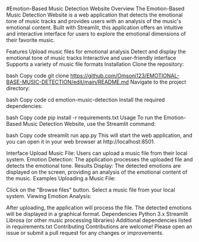 #Emotion-Based Music Detection Website
Overview
The Emotion-Based Music Detection Website is a web application that detects the emotional tone of music tracks and provides users with an analysis of the music's emotional content. Built with Streamlit, this application offers an intuitive and interactive interface for users to explore the emotional dimensions of their favorite music.

Features
Upload music files for emotional analysis
Detect and display the emotional tone of music tracks
Interactive and user-friendly interface
Supports a variety of music file formats
Installation
Clone the repository:

bash
Copy code
git clone https://github.com/Omsoni123/EMOTIONAL-BASE-MUSIC-DETECTION/edit/main/README.md
Navigate to the project directory:

bash
Copy code
cd emotion-music-detection
Install the required dependencies:

bash
Copy code
pip install -r requirements.txt
Usage
To run the Emotion-Based Music Detection Website, use the Streamlit command:

bash
Copy code
streamlit run app.py
This will start the web application, and you can open it in your web browser at http://localhost:8501.

Interface
Upload Music File: Users can upload a music file from their local system.
Emotion Detection: The application processes the uploaded file and detects the emotional tone.
Results Display: The detected emotions are displayed on the screen, providing an analysis of the emotional content of the music.
Examples
Uploading a Music File:

Click on the "Browse files" button.
Select a music file from your local system.
Viewing Emotion Analysis:

After uploading, the application will process the file.
The detected emotions will be displayed in a graphical format.
Dependencies
Python 3.x
Streamlit
Librosa (or other music processing libraries)
Additional dependencies listed in requirements.txt
Contributing
Contributions are welcome! Please open an issue or submit a pull request for any changes or improvements.
